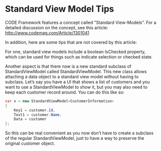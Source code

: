 ﻿# Standard View Model Tips

CODE Framework features a concept called "Standard View-Models". For a detailed discussion on the concept, see this article: http://www.codemag.com/Article/1301041

In addition, here are some tips that are not covered by this article:

For one, standard view models include a boolean IsChecked property, which can be used for things such as indicate selection or checked state.

Another aspect is that there now is a new standard subclass of StandardViewModel called StandardViewModel<TData>. This new class allows attaching a data object to a standard view model without having to subclass. Let’s say you have a UI that shows a list of customers and you want to use a StandardViewModel to show it, but you may also need to keep each customer record around. You can do this like so:

```c#
var x = new StandardViewModel<CustomerInformation> 
{ 
    Key1 = customer.Id, 
    Text1 = customer.Name, 
    Data = customer 
};
```

So this can be real convenient as you now don’t have to create a subclass of the regular StandardViewModel, just to have a way to preserve the original customer object.

